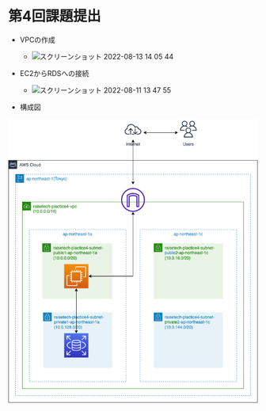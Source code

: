 # 第4回課題提出

- VPCの作成
  - <img width="1440" alt="スクリーンショット 2022-08-13 14 05 44" src="https://user-images.githubusercontent.com/63327844/184469452-b0a9a05e-892e-4a7a-8b95-6a48db302a97.png">

- EC2からRDSへの接続
  - <img width="1440" alt="スクリーンショット 2022-08-11 13 47 55" src="https://user-images.githubusercontent.com/63327844/184469220-db53f03d-0a73-45b2-a8d5-9d8cb65fecad.png">

- 構成図

![picture 1](images/dec2fec9333e2ec58d9611f9592ca371cffc201077b79cab875c8f1fbdd59b5a.png)  
